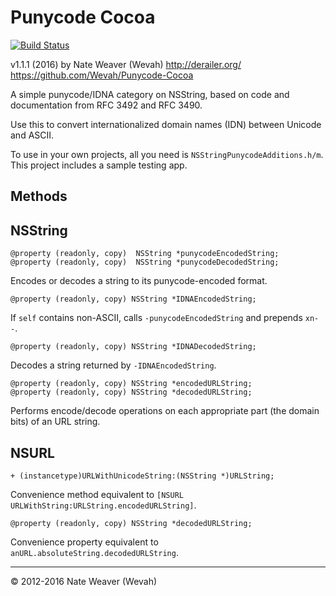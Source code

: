 Punycode Cocoa
==============

[![Build Status](https://travis-ci.org/Wevah/Punycode-Cocoa.svg?branch=travis)](https://travis-ci.org/Wevah/Punycode-Cocoa)

v1.1.1 (2016)
by Nate Weaver (Wevah)
http://derailer.org/
https://github.com/Wevah/Punycode-Cocoa

A simple punycode/IDNA category on NSString, based on code and documentation from RFC 3492 and RFC 3490.

Use this to convert internationalized domain names (IDN) between Unicode and ASCII.

To use in your own projects, all you need is `NSStringPunycodeAdditions.h/m`. This project includes a sample testing app.

Methods
-------

NSString
--------

	@property (readonly, copy)	NSString *punycodeEncodedString;
	@property (readonly, copy)	NSString *punycodeDecodedString;

Encodes or decodes a string to its punycode-encoded format.
	
	@property (readonly, copy) NSString *IDNAEncodedString;
	
If `self` contains non-ASCII, calls `-punycodeEncodedString` and prepends `xn--`.

	@property (readonly, copy) NSString *IDNADecodedString;

Decodes a string returned by `-IDNAEncodedString`.

	@property (readonly, copy) NSString *encodedURLString;
	@property (readonly, copy) NSString *decodedURLString;
	
Performs encode/decode operations on each appropriate part (the domain bits) of an URL string.

NSURL
-----
	
	+ (instancetype)URLWithUnicodeString:(NSString *)URLString;
	
Convenience method equivalent to `[NSURL URLWithString:URLString.encodedURLString]`.
	
	@property (readonly, copy) NSString *decodedURLString;

Convenience property equivalent to `anURL.absoluteString.decodedURLString`.

----

© 2012-2016 Nate Weaver (Wevah)
